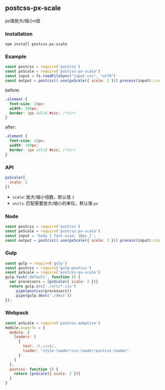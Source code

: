 ## postcss-px-scale
px值放大/缩小n倍

### Installation
```shell
npm install postcss-px-scale
```

### Example
```js
const postcss = require('postcss')
const pxScale = require('postcss-px-scale')
const input = fs.readFileSync("input.css", "utf8")
const output = postcss().use(pxScale({ scale: 2 })).process(input).css
```
before:
```css
.element {
  font-size: 16px;
  width: 100px;
  border: 1px solid #ccc; /*no*/
}
```
after:
```css
.element {
  font-size: 32px;
  width: 200px;
  border: 1px solid #ccc; /*no*/
}
```

### API
```js
pxScale({
  scale: 2
})
```
* `scale`: 放大/缩小倍数，默认值 `1`
* `units`: 匹配需要放大/缩小的单位，默认值 `px`

### Node
```js
const postcss = require('postcss')
const pxScale = require('postcss-px-scale')
const input = 'body { font-size: 16px }';
const output = postcss().use(pxScale({ scale: 2 })).process(input).css
```

### Gulp
```js
const gulp = require('gulp')
const postcss = require('gulp-postcss')
const pxScale = require('postcss-px-scale')
gulp.task('default', function () {
  var processors = [pxScale({ scale: 2 })]
  return gulp.src('./src/*.css')
    .pipe(postcss(processors))
    .pipe(gulp.dest('./dest'))
});
```

### Webpack
```js
const pxScale = require('postcss-adaptive')
module.exports = {
  module: {
    loaders: [
      {
        test: /\.css$/,
        loader: "style-loader!css-loader!postcss-loader"
      }
    ]
  },
  postcss: function () {
    return [pxScale({ scale: 2 })]
  }
}
```